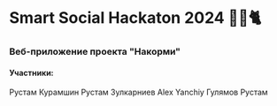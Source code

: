 # Smart Social Hackaton 2024 🚀🐶🐈

### Веб-приложение проекта "Накорми"

#### Участники:
Рустам Курамшин
Рустам Зулкарниев
Alex Yanchiy
Гулямов Рустам
